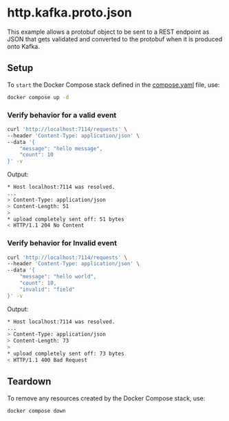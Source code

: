 # http.kafka.proto.json

This example allows a protobuf object to be sent to a REST endpoint as JSON that gets validated and converted to the protobuf when it is produced onto Kafka.

## Setup

To `start` the Docker Compose stack defined in the [compose.yaml](compose.yaml) file, use:

```bash
docker compose up -d
```

### Verify behavior for a valid event

```bash
curl 'http://localhost:7114/requests' \
--header 'Content-Type: application/json' \
--data '{
    "message": "hello message",
    "count": 10
}' -v
```

Output:

```bash
* Host localhost:7114 was resolved.
...
> Content-Type: application/json
> Content-Length: 51
>
* upload completely sent off: 51 bytes
< HTTP/1.1 204 No Content
```

### Verify behavior for Invalid event

```bash
curl 'http://localhost:7114/requests' \
--header 'Content-Type: application/json' \
--data '{
    "message": "hello world",
    "count": 10,
    "invalid": "field"
}' -v
```

Output:

```bash
* Host localhost:7114 was resolved.
...
> Content-Type: application/json
> Content-Length: 73
>
* upload completely sent off: 73 bytes
< HTTP/1.1 400 Bad Request
```

## Teardown

To remove any resources created by the Docker Compose stack, use:

```bash
docker compose down
```
